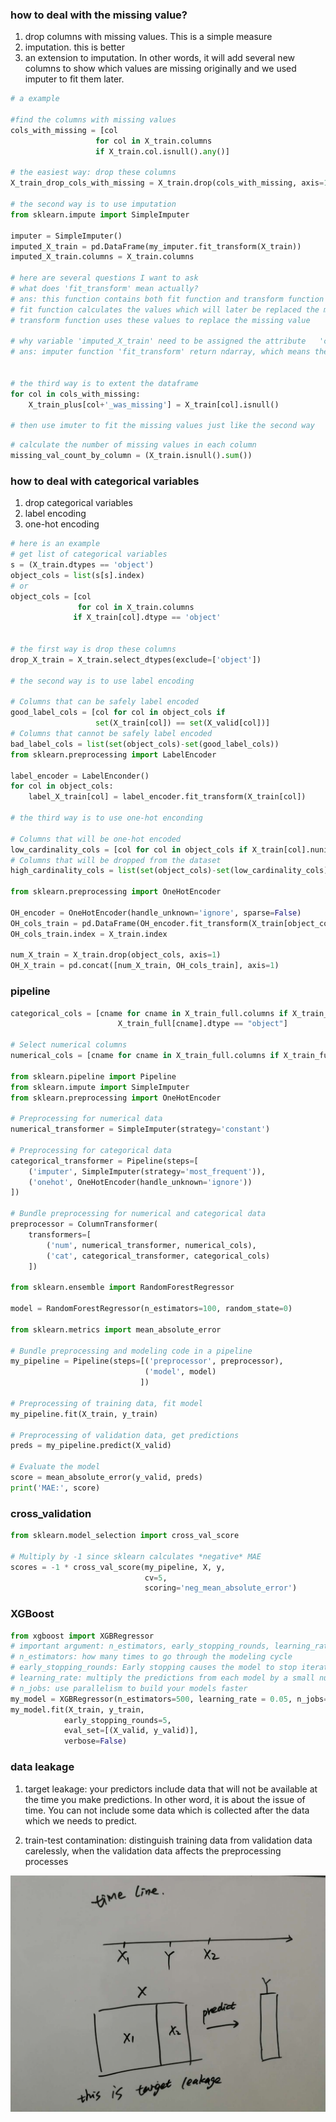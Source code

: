 ### how to deal with the missing value?

1. drop columns with missing values. This is a simple measure
2. imputation. this is better
3. an extension to imputation. In other words, it will add several new columns to show which values are missing originally and we used imputer to fit them later.

```python
# a example

#find the columns with missing values
cols_with_missing = [col 
                   for col in X_train.columns
                   if X_train.col.isnull().any()]

# the easiest way: drop these columns
X_train_drop_cols_with_missing = X_train.drop(cols_with_missing, axis=1)

# the second way is to use imputation
from sklearn.impute import SimpleImputer

imputer = SimpleImputer()
imputed_X_train = pd.DataFrame(my_imputer.fit_transform(X_train))
imputed_X_train.columns = X_train.columns

# here are several questions I want to ask
# what does 'fit_transform' mean actually?
# ans: this function contains both fit function and transform function
# fit function calculates the values which will later be replaced the missing value 
# transform function uses these values to replace the missing value

# why variable 'imputed_X_train' need to be assigned the attribute   'columns' from originally variable 'X_train'?
# ans: imputer function 'fit_transform' return ndarray, which means the variable 'imputed_X_train' loses the columns' information.


# the third way is to extent the dataframe
for col in cols_with_missing:
    X_train_plus[col+'_was_missing'] = X_train[col].isnull()
    
# then use imuter to fit the missing values just like the second way
```

```python
# calculate the number of missing values in each column
missing_val_count_by_column = (X_train.isnull().sum())
```

### how to deal with categorical variables

1. drop categorical variables
2. label encoding
3. one-hot encoding

```python
# here is an example
# get list of categorical variables
s = (X_train.dtypes == 'object')
object_cols = list(s[s].index)
# or
object_cols = [col 
               for col in X_train.columns
              if X_train[col].dtype == 'object' 

               
# the first way is drop these columns
drop_X_train = X_train.select_dtypes(exclude=['object'])

# the second way is to use label encoding
               
# Columns that can be safely label encoded
good_label_cols = [col for col in object_cols if 
                   set(X_train[col]) == set(X_valid[col])]
# Columns that cannot be safely label encoded
bad_label_cols = list(set(object_cols)-set(good_label_cols))
from sklearn.preprocessing import LabelEncoder

label_encoder = LabelEnconder()
for col in object_cols:
	label_X_train[col] = label_encoder.fit_transform(X_train[col])

# the third way is to use one-hot enconding
               
# Columns that will be one-hot encoded
low_cardinality_cols = [col for col in object_cols if X_train[col].nunique() < 10]
# Columns that will be dropped from the dataset
high_cardinality_cols = list(set(object_cols)-set(low_cardinality_cols))

from sklearn.preprocessing import OneHotEncoder

OH_encoder = OneHotEncoder(handle_unknown='ignore', sparse=False)
OH_cols_train = pd.DataFrame(OH_encoder.fit_transform(X_train[object_cols]))
OH_cols_train.index = X_train.index

num_X_train = X_train.drop(object_cols, axis=1)
OH_X_train = pd.concat([num_X_train, OH_cols_train], axis=1)
```

### pipeline

```python
categorical_cols = [cname for cname in X_train_full.columns if X_train_full[cname].nunique() < 10 and 
                        X_train_full[cname].dtype == "object"]

# Select numerical columns
numerical_cols = [cname for cname in X_train_full.columns if X_train_full[cname].dtype in ['int64', 'float64']]

from sklearn.pipeline import Pipeline
from sklearn.impute import SimpleImputer
from sklearn.preprocessing import OneHotEncoder

# Preprocessing for numerical data
numerical_transformer = SimpleImputer(strategy='constant')

# Preprocessing for categorical data
categorical_transformer = Pipeline(steps=[
    ('imputer', SimpleImputer(strategy='most_frequent')),
    ('onehot', OneHotEncoder(handle_unknown='ignore'))
])

# Bundle preprocessing for numerical and categorical data
preprocessor = ColumnTransformer(
    transformers=[
        ('num', numerical_transformer, numerical_cols),
        ('cat', categorical_transformer, categorical_cols)
    ])

from sklearn.ensemble import RandomForestRegressor

model = RandomForestRegressor(n_estimators=100, random_state=0)

from sklearn.metrics import mean_absolute_error

# Bundle preprocessing and modeling code in a pipeline
my_pipeline = Pipeline(steps=[('preprocessor', preprocessor),
                              ('model', model)
                             ])

# Preprocessing of training data, fit model 
my_pipeline.fit(X_train, y_train)

# Preprocessing of validation data, get predictions
preds = my_pipeline.predict(X_valid)

# Evaluate the model
score = mean_absolute_error(y_valid, preds)
print('MAE:', score)

```

### cross_validation

```python
from sklearn.model_selection import cross_val_score

# Multiply by -1 since sklearn calculates *negative* MAE
scores = -1 * cross_val_score(my_pipeline, X, y,
                              cv=5,
                              scoring='neg_mean_absolute_error')
```

### XGBoost

```python
from xgboost import XGBRegressor
# important argument: n_estimators, early_stopping_rounds, learning_rate, n_jobs
# n_estimators: how many times to go through the modeling cycle
# early_stopping_rounds: Early stopping causes the model to stop iterating when the validation score stops improving, even if we aren't at the hard stop for n_estimators.
# learning_rate: multiply the predictions from each model by a small number (known as the learning rate) before adding them in.
# n_jobs: use parallelism to build your models faster
my_model = XGBRegressor(n_estimators=500, learning_rate = 0.05, n_jobs=-1)
my_model.fit(X_train, y_train,
            early_stopping_rounds=5, 
            eval_set=[(X_valid, y_valid)],
            verbose=False)
```

### data leakage

1. target leakage: your predictors include data that will not be available at the time you make predictions. In other word, it is about the issue of time. You can not include some data which is collected after the data which we needs to predict. 

2. train-test contamination: distinguish training data from validation data carelessly, when the validation data affects the preprocessing processes

  ![](https://github.com/jiiiimmmmmmm/tensorflow_learning/blob/master/chapter%203%20intermediate%20machine%20learning/leakage.jpg)
